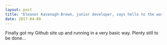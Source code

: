 ```yaml
---
layout: post
title: "Eleanor Kavanagh-Brown, junior developer, says hello to the world"
date: 2017-04-09
---
```


Finally got my Github site up and running in a very basic way. Plenty still to be done...
